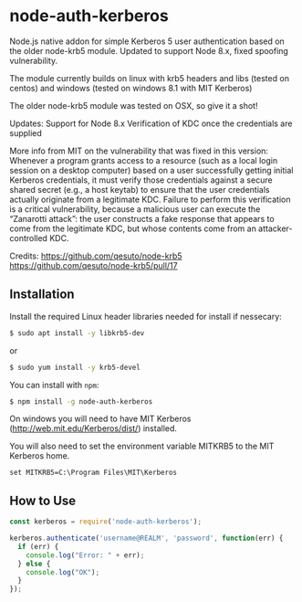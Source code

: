 # node-auth-kerberos
Node.js native addon for simple Kerberos 5 user authentication based on the older node-krb5 module. Updated to support Node 8.x, fixed spoofing vulnerability.

The module currently builds on linux with krb5 headers and libs (tested on centos) and windows (tested on windows 8.1 with MIT Kerberos)

The older node-krb5 module was tested on OSX, so give it a shot!

Updates:
Support for Node 8.x 
Verification of KDC once the credentials are supplied

More info from MIT on the vulnerability that was fixed in this version:
Whenever a program grants access to a resource (such as a local login session on a desktop computer) based on a user successfully getting initial Kerberos credentials, it must verify those credentials against a secure shared secret (e.g., a host keytab) to ensure that the user credentials actually originate from a legitimate KDC. Failure to perform this verification is a critical vulnerability, because a malicious user can execute the “Zanarotti attack”: the user constructs a fake response that appears to come from the legitimate KDC, but whose contents come from an attacker-controlled KDC.

Credits:
https://github.com/qesuto/node-krb5
https://github.com/qesuto/node-krb5/pull/17



Installation
------------

Install the required Linux header libraries needed for install if nessecary:
``` bash
$ sudo apt install -y libkrb5-dev 
```
or
``` bash
$ sudo yum install -y krb5-devel
```

You can install with `npm`:

``` bash
$ npm install -g node-auth-kerberos
```

On windows you will need to have MIT Kerberos (http://web.mit.edu/Kerberos/dist/) installed.

You will also need to set the environment variable MITKRB5 to the MIT Kerberos home. 

```
set MITKRB5=C:\Program Files\MIT\Kerberos
```

How to Use
----------

``` js
const kerberos = require('node-auth-kerberos');

kerberos.authenticate('username@REALM', 'password', function(err) {
  if (err) {
    console.log("Error: " + err);
  } else {
    console.log("OK");
  }
});
```
